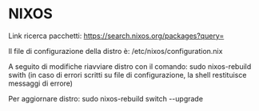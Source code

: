 # NIXOS
Link ricerca pacchetti: https://search.nixos.org/packages?query=

Il file di configurazione della distro è: /etc/nixos/configuration.nix

A seguito di modifiche riavviare distro con il comando:
sudo nixos-rebuild swith (in caso di errori scritti su file di configurazione, la shell restituisce messaggi di errore)

Per aggiornare distro:
sudo nixos-rebuild switch --upgrade
